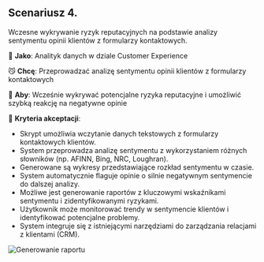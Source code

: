 ## Scenariusz 4.
Wczesne wykrywanie ryzyk reputacyjnych na podstawie analizy sentymentu opinii klientów z formularzy kontaktowych.

👤 **Jako**: Analityk danych w dziale Customer Experience

😼 **Chcę**: Przeprowadzać analizę sentymentu opinii klientów z formularzy kontaktowych

🦁 **Aby**: Wcześnie wykrywać potencjalne ryzyka reputacyjne i umożliwić szybką reakcję na negatywne opinie

👹 **Kryteria akceptacji**:

- Skrypt umożliwia wczytanie danych tekstowych z formularzy kontaktowych klientów.
- System przeprowadza analizę sentymentu z wykorzystaniem różnych słowników (np. AFINN, Bing, NRC, Loughran).
- Generowane są wykresy przedstawiające rozkład sentymentu w czasie.
- System automatycznie flaguje opinie o silnie negatywnym sentymencie do dalszej analizy.
- Możliwe jest generowanie raportów z kluczowymi wskaźnikami sentymentu i zidentyfikowanymi ryzykami.
- Użytkownik może monitorować trendy w sentymencie klientów i identyfikować potencjalne problemy.
- System integruje się z istniejącymi narzędziami do zarządzania relacjami z klientami (CRM).

![Generowanie raportu](https://media3.giphy.com/media/v1.Y2lkPTc5MGI3NjExdjc4dGl0dXkxdzNubzE4bGIwZmU4NXp0a2lha24wZzUzOWV6MHR1ZCZlcD12MV9pbnRlcm5hbF9naWZfYnlfaWQmY3Q9Zw/fo1YqvMOtZJYRuO6lM/giphy.gif)
